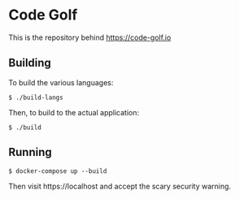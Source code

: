 # Code Golf

This is the repository behind https://code-golf.io

## Building

To build the various languages:

```
$ ./build-langs
```

Then, to build to the actual application:

```
$ ./build
```

## Running

```
$ docker-compose up --build
```

Then visit https://localhost and accept the scary security warning.
